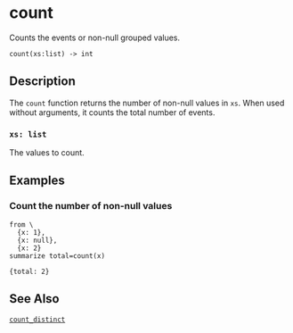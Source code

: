 # count

Counts the events or non-null grouped values.

```tql
count(xs:list) -> int
```

## Description

The `count` function returns the number of non-null values in `xs`. When used
without arguments, it counts the total number of events.

### `xs: list`

The values to count.

## Examples

### Count the number of non-null values

```tql
from \
  {x: 1},
  {x: null},
  {x: 2}
summarize total=count(x)
```

```tql
{total: 2}
```

## See Also

[`count_distinct`](count_distinct.md)
